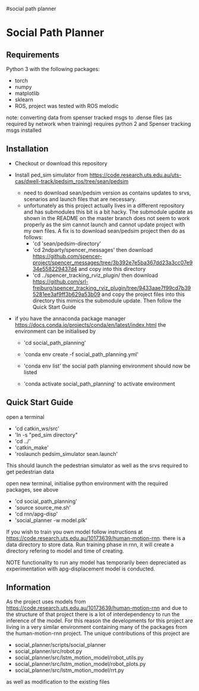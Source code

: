 #social path planner

Social Path Planner
===========================

Requirements
------------
Python 3 with the following packages:

* torch
* numpy
* matplotlib
* sklearn
* ROS, project was tested with ROS melodic


note: converting data from spenser tracked msgs to .dense files (as required by
network when training) requires python 2 and Spenser tracking msgs installed


Installation
------------

* Checkout or download this repository

* Install ped_sim simulator from https://code.research.uts.edu.au/uts-cas/dwell-track/pedsim_ros/tree/sean/pedsim
    - need to download sean/pedsim version as contains updates to srvs,
      scenarios and launch files that are necessary. 
    - unfortunately as this project actually lives in a different repository
      and has submodules this bit is a bit hacky. The submodule update as shown in the
      README on the master branch does not seem to work properly as the sim
      cannot launch and cannot update project with my own files. A fix is to download sean/pedsim project then do as
      follows:
        - 'cd 'sean/pedsim-directory'
        - 'cd 2ndparty/spencer_messages'
then download
 https://github.com/spencer-project/spencer_messages/tree/3b392e7e5ba367dd23a3cc07e934e558229437d4
        and copy into this directory
        - 'cd ../spencer_tracking_rviz_plugin/
then download
 https://github.com/srl-freiburg/spencer_tracking_rviz_plugin/tree/9433aae7f99cd7b395281ee3af9ff3b629a53b09
 and copy the project files into this directory
 this mimics the submodule update. Then follow the Quick Start Guide



* if you have the annaconda package manager  https://docs.conda.io/projects/conda/en/latest/index.html the environment can
 be initialised by

    - 'cd social_path_planning'
    - 'conda env create -f social_path_planning.yml'
    - 'conda env list'
the social path planning environment should now be listed

    - 'conda activate social_path_planning'
to activate environment


Quick Start Guide
-----------------

open a terminal 
* 'cd catkin_ws/src'
* 'ln -s "ped_sim directory"
* 'cd ../'
* 'catkin_make'
* 'roslaunch pedsim_simulator sean.launch'

This should launch the pedestrian simulator as well as the srvs required to get
pedestrian data

open new terminal,
initialise python environment with the required packages, see above
* 'cd social_path_planning'
* 'source source_me.sh'
* 'cd rnn/apg-disp'
* 'social_planner -w model.plk'

If you wish to train you own model follow instructions at
https://code.research.uts.edu.au/10173639/human-motion-rnn. there is a data
directory to store data. Run training phase
in rnn, it will create a directory refering to model and time of creating. 

NOTE functionality to run any model has temporarily been
depreciated as experimentation with apg-displacement model is conducted. 


Information
-----------
As the project uses models from https://code.research.uts.edu.au/10173639/human-motion-rnn
and due to the structure of that project there is a lot of interdependency to
run the inference of the model. For this reason the developments for this
project are living in a very similar environment containing many of the
packages from the human-motion-rnn project. The unique contributions of this
project are
* social_planner/scripts/social_planner
* social_planner/src/robot.py
* social_planner/src/lstm_motion_model/robot_utils.py
* social_planner/src/lstm_motion_model/robot_plots.py
* social_planner/src/lstm_motion_model/rrt.py

as well as modification to the existing files
